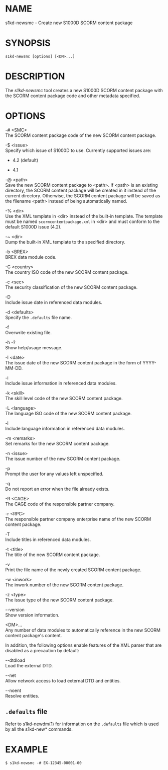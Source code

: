 NAME
====

s1kd-newsmc - Create new S1000D SCORM content package

SYNOPSIS
========

    s1kd-newsmc [options] [<DM>...]

DESCRIPTION
===========

The *s1kd-newsmc* tool creates a new S1000D SCORM content package with
the SCORM content package code and other metadata specified.

OPTIONS
=======

-\# &lt;SMC&gt;  
The SCORM content package code of the new SCORM content package.

-$ &lt;issue&gt;  
Specify which issue of S1000D to use. Currently supported issues are:

-   4.2 (default)

-   4.1

-@ &lt;path&gt;  
Save the new SCORM content package to &lt;path&gt;. If &lt;path&gt; is
an existing directory, the SCORM content package will be created in it
instead of the current directory. Otherwise, the SCORM content package
will be saved as the filename &lt;path&gt; instead of being
automatically named.

-% &lt;dir&gt;  
Use the XML template in &lt;dir&gt; instead of the built-in template.
The template must be named `scormcontentpackage.xml` in &lt;dir&gt; and
must conform to the default S1000D issue (4.2).

-\~ &lt;dir&gt;  
Dump the built-in XML template to the specified directory.

-b &lt;BREX&gt;  
BREX data module code.

-C &lt;country&gt;  
The country ISO code of the new SCORM content package.

-c &lt;sec&gt;  
The security classification of the new SCORM content package.

-D  
Include issue date in referenced data modules.

-d &lt;defaults&gt;  
Specify the `.defaults` file name.

-f  
Overwrite existing file.

-h -?  
Show help/usage message.

-I &lt;date&gt;  
The issue date of the new SCORM content package in the form of
YYYY-MM-DD.

-i  
Include issue information in referenced data modules.

-k &lt;skill&gt;  
The skill level code of the new SCORM content package.

-L &lt;language&gt;  
The language ISO code of the new SCORM content package.

-l  
Include language information in referenced data modules.

-m &lt;remarks&gt;  
Set remarks for the new SCORM content package.

-n &lt;issue&gt;  
The issue number of the new SCORM content package.

-p  
Prompt the user for any values left unspecified.

-q  
Do not report an error when the file already exists.

-R &lt;CAGE&gt;  
The CAGE code of the responsible partner company.

-r &lt;RPC&gt;  
The responsible partner company enterprise name of the new SCORM content
package.

-T  
Include titles in referenced data modules.

-t &lt;title&gt;  
The title of the new SCORM content package.

-v  
Print the file name of the newly created SCORM content package.

-w &lt;inwork&gt;  
The inwork number of the new SCORM content package.

-z &lt;type&gt;  
The issue type of the new SCORM content package.

--version  
Show version information.

&lt;DM&gt;...  
Any number of data modules to automatically reference in the new SCORM
content package's content.

In addition, the following options enable features of the XML parser
that are disabled as a precaution by default:

--dtdload  
Load the external DTD.

--net  
Allow network access to load external DTD and entities.

--noent  
Resolve entities.

`.defaults` file
----------------

Refer to s1kd-newdm(1) for information on the `.defaults` file which is
used by all the s1kd-new\* commands.

EXAMPLE
=======

    $ s1kd-newsmc -# EX-12345-00001-00
